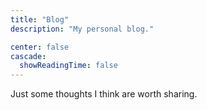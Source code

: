 ```yaml
---
title: "Blog"
description: "My personal blog."

center: false
cascade:
  showReadingTime: false
---
```

Just some thoughts I think are worth sharing.